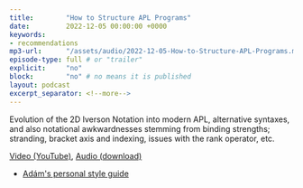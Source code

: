 ```yaml
---
title:        "How to Structure APL Programs"
date:         2022-12-05 00:00:00 +0000
keywords:
- recommendations
mp3-url:      "/assets/audio/2022-12-05-How-to-Structure-APL-Programs.mp3"
episode-type: full # or "trailer"
explicit:     "no"
block:        "no" # no means it is published
layout: podcast
excerpt_separator: <!--more-->
---
```

Evolution of the 2D Iverson Notation into modern APL, alternative syntaxes, and also notational awkwardnesses stemming from binding strengths; stranding, bracket axis and indexing, issues with the rank operator, etc. 
<!--more-->
[Video (YouTube)](https://www.youtube.com/watch?v=SxSd2Hma_Ro&list=PLYKQVqyrAEj8Q7BdOgakZCAGf6ReO1cue), [Audio (download)](/aplnaatot/2022-12-05-How-to-Structure-APL-Programs.mp3)
* [Adám's personal style guide](https://abrudz.github.io/style)
